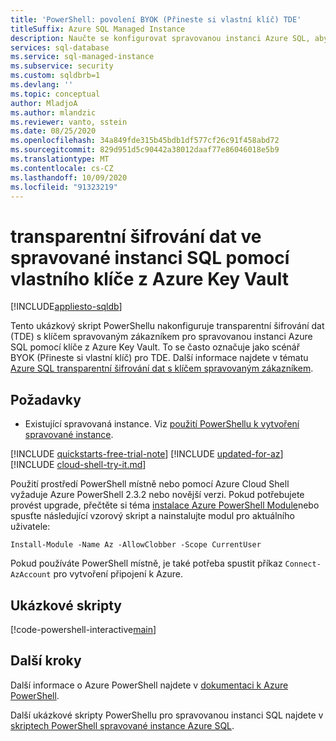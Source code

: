 ```yaml
---
title: 'PowerShell: povolení BYOK (Přineste si vlastní klíč) TDE'
titleSuffix: Azure SQL Managed Instance
description: Naučte se konfigurovat spravovanou instanci Azure SQL, abyste mohli začít používat BYOK (uživatelsky-vlastní) transparentní šifrování dat (TDE) pro šifrování v klidovém prostředí pomocí PowerShellu.
services: sql-database
ms.service: sql-managed-instance
ms.subservice: security
ms.custom: sqldbrb=1
ms.devlang: ''
ms.topic: conceptual
author: MladjoA
ms.author: mlandzic
ms.reviewer: vanto, sstein
ms.date: 08/25/2020
ms.openlocfilehash: 34a849fde315b45bdb1df577cf26c91f458abd72
ms.sourcegitcommit: 829d951d5c90442a38012daaf77e86046018e5b9
ms.translationtype: MT
ms.contentlocale: cs-CZ
ms.lasthandoff: 10/09/2020
ms.locfileid: "91323219"
---
```

# <a name="transparent-data-encryption-in-sql-managed-instance-using-your-own-key-from-azure-key-vault"></a>transparentní šifrování dat ve spravované instanci SQL pomocí vlastního klíče z Azure Key Vault

[!INCLUDE[appliesto-sqldb](../../includes/appliesto-sqlmi.md)]

Tento ukázkový skript PowerShellu nakonfiguruje transparentní šifrování dat (TDE) s klíčem spravovaným zákazníkem pro spravovanou instanci Azure SQL pomocí klíče z Azure Key Vault. To se často označuje jako scénář BYOK (Přineste si vlastní klíč) pro TDE. Další informace najdete v tématu [Azure SQL transparentní šifrování dat s klíčem spravovaným zákazníkem](../../database/transparent-data-encryption-byok-overview.md).

## <a name="prerequisites"></a>Požadavky

- Existující spravovaná instance. Viz [použití PowerShellu k vytvoření spravované instance](create-configure-managed-instance-powershell.md).

[!INCLUDE [quickstarts-free-trial-note](../../../../includes/quickstarts-free-trial-note.md)]
[!INCLUDE [updated-for-az](../../../../includes/updated-for-az.md)]
[!INCLUDE [cloud-shell-try-it.md](../../../../includes/cloud-shell-try-it.md)]

Použití prostředí PowerShell místně nebo pomocí Azure Cloud Shell vyžaduje Azure PowerShell 2.3.2 nebo novější verzi. Pokud potřebujete provést upgrade, přečtěte si téma [instalace Azure PowerShell Module](/powershell/azure/install-az-ps)nebo spusťte následující vzorový skript a nainstalujte modul pro aktuálního uživatele:

`Install-Module -Name Az -AllowClobber -Scope CurrentUser`

Pokud používáte PowerShell místně, je také potřeba spustit příkaz `Connect-AzAccount` pro vytvoření připojení k Azure.

## <a name="sample-scripts"></a>Ukázkové skripty 

[!code-powershell-interactive[main](../../../../powershell_scripts/sql-database/transparent-data-encryption/setup-tde-byok-sqlmi.ps1 "Set up BYOK TDE for SQL Managed Instance")]

## <a name="next-steps"></a>Další kroky

Další informace o Azure PowerShell najdete v [dokumentaci k Azure PowerShell](/powershell/azure/).

Další ukázkové skripty PowerShellu pro spravovanou instanci SQL najdete v [skriptech PowerShell spravované instance Azure SQL](../../database/powershell-script-content-guide.md).
